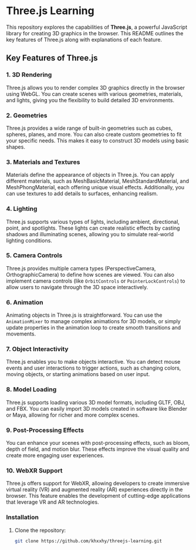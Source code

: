 # Three.js Learning

This repository explores the capabilities of **Three.js**, a powerful JavaScript library for creating 3D graphics in the browser. This README outlines the key features of Three.js along with explanations of each feature.

## Key Features of Three.js

### 1. **3D Rendering**
Three.js allows you to render complex 3D graphics directly in the browser using WebGL. You can create scenes with various geometries, materials, and lights, giving you the flexibility to build detailed 3D environments.

### 2. **Geometries**
Three.js provides a wide range of built-in geometries such as cubes, spheres, planes, and more. You can also create custom geometries to fit your specific needs. This makes it easy to construct 3D models using basic shapes.

### 3. **Materials and Textures**
Materials define the appearance of objects in Three.js. You can apply different materials, such as MeshBasicMaterial, MeshStandardMaterial, and MeshPhongMaterial, each offering unique visual effects. Additionally, you can use textures to add details to surfaces, enhancing realism.

### 4. **Lighting**
Three.js supports various types of lights, including ambient, directional, point, and spotlights. These lights can create realistic effects by casting shadows and illuminating scenes, allowing you to simulate real-world lighting conditions.

### 5. **Camera Controls**
Three.js provides multiple camera types (PerspectiveCamera, OrthographicCamera) to define how scenes are viewed. You can also implement camera controls (like `OrbitControls` or `PointerLockControls`) to allow users to navigate through the 3D space interactively.

### 6. **Animation**
Animating objects in Three.js is straightforward. You can use the `AnimationMixer` to manage complex animations for 3D models, or simply update properties in the animation loop to create smooth transitions and movements.

### 7. **Object Interactivity**
Three.js enables you to make objects interactive. You can detect mouse events and user interactions to trigger actions, such as changing colors, moving objects, or starting animations based on user input.

### 8. **Model Loading**
Three.js supports loading various 3D model formats, including GLTF, OBJ, and FBX. You can easily import 3D models created in software like Blender or Maya, allowing for richer and more complex scenes.

### 9. **Post-Processing Effects**
You can enhance your scenes with post-processing effects, such as bloom, depth of field, and motion blur. These effects improve the visual quality and create more engaging user experiences.

### 10. **WebXR Support**
Three.js offers support for WebXR, allowing developers to create immersive virtual reality (VR) and augmented reality (AR) experiences directly in the browser. This feature enables the development of cutting-edge applications that leverage VR and AR technologies.


### Installation

1. Clone the repository:
   ```bash
   git clone https://github.com/khxxhy/threejs-learning.git
